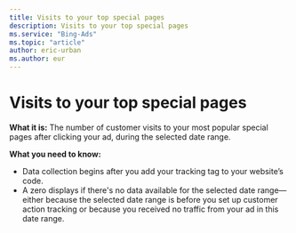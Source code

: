 ```yaml
---
title: Visits to your top special pages
description: Visits to your top special pages
ms.service: "Bing-Ads"
ms.topic: "article"
author: eric-urban
ms.author: eur
---
```


# Visits to your top special pages

**What it is:**  The number of customer visits to your most popular special pages after clicking your ad, during the selected date range.

**What you need to know:**
- Data collection begins after you add your tracking tag to your website’s code.
- A zero displays if there's no data available for the selected date range—either because the selected date range is before you set up customer action tracking or because you received no traffic from your ad in this date range.


